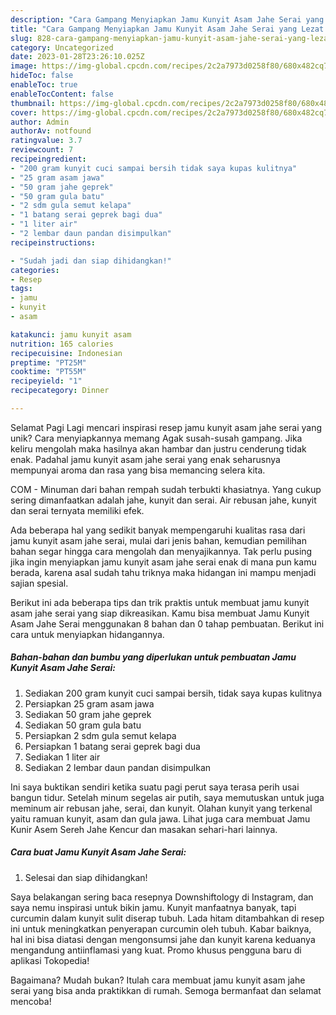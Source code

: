 ```yaml
---
description: "Cara Gampang Menyiapkan Jamu Kunyit Asam Jahe Serai yang Lezat Sekali, Lezat"
title: "Cara Gampang Menyiapkan Jamu Kunyit Asam Jahe Serai yang Lezat Sekali, Lezat"
slug: 828-cara-gampang-menyiapkan-jamu-kunyit-asam-jahe-serai-yang-lezat-sekali-lezat
category: Uncategorized
date: 2023-01-28T23:26:10.025Z
image: https://img-global.cpcdn.com/recipes/2c2a7973d0258f80/680x482cq70/jamu-kunyit-asam-jahe-serai-foto-resep-utama.jpg
hideToc: false
enableToc: true
enableTocContent: false
thumbnail: https://img-global.cpcdn.com/recipes/2c2a7973d0258f80/680x482cq70/jamu-kunyit-asam-jahe-serai-foto-resep-utama.jpg
cover: https://img-global.cpcdn.com/recipes/2c2a7973d0258f80/680x482cq70/jamu-kunyit-asam-jahe-serai-foto-resep-utama.jpg
author: Admin
authorAv: notfound
ratingvalue: 3.7
reviewcount: 7
recipeingredient:
- "200 gram kunyit cuci sampai bersih tidak saya kupas kulitnya"
- "25 gram asam jawa"
- "50 gram jahe geprek"
- "50 gram gula batu"
- "2 sdm gula semut kelapa"
- "1 batang serai geprek bagi dua"
- "1 liter air"
- "2 lembar daun pandan disimpulkan"
recipeinstructions:

- "Sudah jadi dan siap dihidangkan!"
categories:
- Resep
tags:
- jamu
- kunyit
- asam

katakunci: jamu kunyit asam 
nutrition: 165 calories
recipecuisine: Indonesian
preptime: "PT25M"
cooktime: "PT55M"
recipeyield: "1"
recipecategory: Dinner

---
```



Selamat Pagi Lagi mencari inspirasi resep jamu kunyit asam jahe serai yang unik? Cara menyiapkannya memang Agak susah-susah gampang. Jika keliru mengolah maka hasilnya akan hambar dan justru cenderung tidak enak. Padahal jamu kunyit asam jahe serai yang enak seharusnya mempunyai aroma dan rasa yang bisa memancing selera kita.


COM - Minuman dari bahan rempah sudah terbukti khasiatnya. Yang cukup sering dimanfaatkan adalah jahe, kunyit dan serai. Air rebusan jahe, kunyit dan serai ternyata memiliki efek.

Ada beberapa hal yang sedikit banyak mempengaruhi kualitas rasa dari jamu kunyit asam jahe serai, mulai dari jenis bahan, kemudian pemilihan bahan segar hingga cara mengolah dan menyajikannya. Tak perlu pusing jika ingin menyiapkan jamu kunyit asam jahe serai enak di mana pun kamu berada, karena asal sudah tahu triknya maka hidangan ini mampu menjadi sajian spesial.


Berikut ini ada beberapa tips dan trik praktis untuk membuat jamu kunyit asam jahe serai yang siap dikreasikan. Kamu bisa membuat Jamu Kunyit Asam Jahe Serai menggunakan 8 bahan dan 0 tahap pembuatan. Berikut ini cara untuk menyiapkan hidangannya.

<!--inarticleads1-->

##### Bahan-bahan dan bumbu yang diperlukan untuk pembuatan Jamu Kunyit Asam Jahe Serai:

1. Sediakan 200 gram kunyit cuci sampai bersih, tidak saya kupas kulitnya
1. Persiapkan 25 gram asam jawa
1. Sediakan 50 gram jahe geprek
1. Sediakan 50 gram gula batu
1. Persiapkan 2 sdm gula semut kelapa
1. Persiapkan 1 batang serai geprek bagi dua
1. Sediakan 1 liter air
1. Sediakan 2 lembar daun pandan disimpulkan


Ini saya buktikan sendiri ketika suatu pagi perut saya terasa perih usai bangun tidur. Setelah minum segelas air putih, saya memutuskan untuk juga meminum air rebusan jahe, serai, dan kunyit. Olahan kunyit yang terkenal yaitu ramuan kunyit, asam dan gula jawa. Lihat juga cara membuat Jamu Kunir Asem Sereh Jahe Kencur dan masakan sehari-hari lainnya. 

<!--inarticleads2-->

##### Cara buat Jamu Kunyit Asam Jahe Serai:


1. Selesai dan siap dihidangkan!

Saya belakangan sering baca resepnya Downshiftology di Instagram, dan saya nemu inspirasi untuk bikin jamu. Kunyit manfaatnya banyak, tapi curcumin dalam kunyit sulit diserap tubuh. Lada hitam ditambahkan di resep ini untuk meningkatkan penyerapan curcumin oleh tubuh. Kabar baiknya, hal ini bisa diatasi dengan mengonsumsi jahe dan kunyit karena keduanya mengandung antiinflamasi yang kuat. Promo khusus pengguna baru di aplikasi Tokopedia! 

Bagaimana? Mudah bukan? Itulah cara membuat jamu kunyit asam jahe serai yang bisa anda praktikkan di rumah. Semoga bermanfaat dan selamat mencoba!
